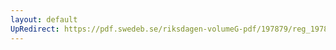 ```yaml
---
layout: default
UpRedirect: https://pdf.swedeb.se/riksdagen-volumeG-pdf/197879/reg_197879__reg_03/reg_197879__reg_03_0062.pdf
---
```

